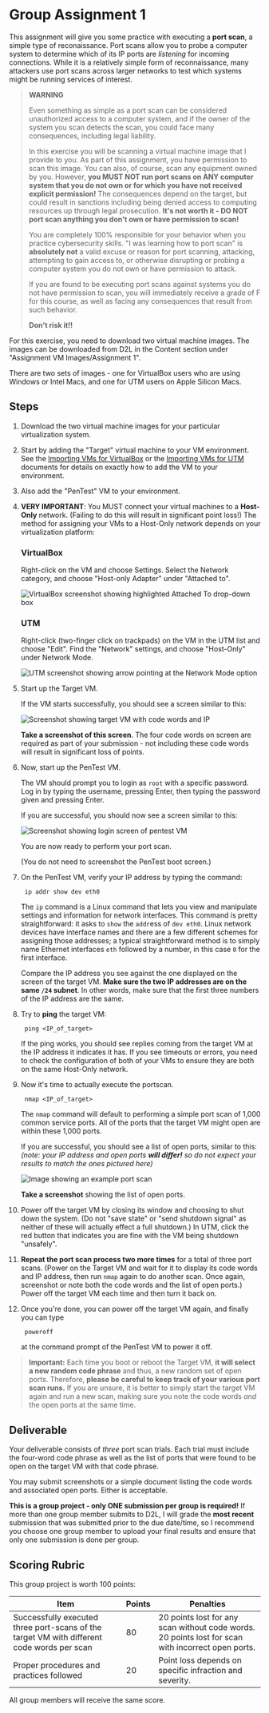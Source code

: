 # Group Assignment 1

This assignment will give you some practice with executing a **port scan**, a simple type of reconaissance. Port scans allow you to probe a computer system to determine which of its IP ports are *listening* for incoming connections. While it is a relatively simple form of reconnaissance, many attackers use port scans across larger networks to test which systems might be running services of interest.

> **WARNING**
>
> Even something as simple as a port scan can be considered unauthorized access to a computer system, and if the owner of the system you scan detects the scan, you could face many consequences, including legal liability. 
>
> In this exercise you will be scanning a virtual machine image that I provide to you. As part of this assignment, you have permission to scan this image. You can also, of course, scan any equipment owned by you. However, **you MUST NOT run port scans on ANY computer system that you do not own or for which you have not received explicit permission!** The consequences depend on the target, but could result in sanctions including being denied access to computing resources up through legal prosecution. **It's not worth it - DO NOT port scan anything you don't own or have permission to scan!**
>
> You are completely 100% responsible for your behavior when you practice cybersecurity skills. "I was learning how to port scan" is **absolutely not** a valid excuse or reason for port scanning, attacking, attempting to gain access to, or otherwise disrupting or probing a computer system you do not own or have permission to attack. 
>
> If you are found to be executing port scans against systems you do not have permission to scan, you will immediately receive a grade of F for this course, as well as facing any consequences that result from such behavior. 
>
> **Don't risk it!!**

For this exercise, you need to download two virtual machine images. The images can be downloaded from D2L in the Content section under "Assignment VM Images/Assignment 1".

There are two sets of images - one for VirtualBox users who are using Windows or Intel Macs, and one for UTM users on Apple Silicon Macs.

## Steps

1. Download the two virtual machine images for your particular virtualization system.

1. Start by adding the "Target" virtual machine to your VM environment. See the [Importing VMs for VirtualBox](VM_IMPORT.md#virtualbox) or the [Importing VMs for UTM](VM_IMPORT.md#utm) documents for details on exactly how to add the VM to your environment.

1. Also add the "PenTest" VM to your environment.

1. **VERY IMPORTANT**: You MUST connect your virtual machines to a **Host-Only** network. (Failing to do this will result in significant point loss!) The method for assigning your VMs to a Host-Only network depends on your virtualization platform:

    ### VirtualBox

    Right-click on the VM and choose Settings. Select the Network category, and choose "Host-only Adapter" under "Attached to".

    ![VirtualBox screenshot showing highlighted Attached To drop-down box](images/vbox_a1_hostonly.png)

    ### UTM

    Right-click (two-finger click on trackpads) on the VM in the UTM list and choose "Edit". Find the "Network" settings, and choose "Host-Only" under Network Mode.

    ![UTM screenshot showing arrow pointing at the Network Mode option](images/utm_a1_hostonly.png)

1. Start up the Target VM.

    If the VM starts successfully, you should see a screen similar to this:

    ![Screenshot showing target VM with code words and IP](images/asgn1_target.png)

    **Take a screenshot of this screen**. The four code words on screen are required as part of your submission - not including these code words will result in significant loss of points.

1. Now, start up the PenTest VM.

    The VM should prompt you to login as `root` with a specific password. Log in by typing the username, pressing Enter, then typing the password given and pressing Enter.

    If you are successful, you should now see a screen similar to this:

    ![Screenshot showing login screen of pentest VM](images/asgn1_pentest.png)

    You are now ready to perform your port scan.

    (You do not need to screenshot the PenTest boot screen.)

1. On the PenTest VM, verify your IP address by typing the command:

        ip addr show dev eth0

    The `ip` command is a Linux command that lets you view and manipulate settings and information for network interfaces. This command is pretty straightforward: it asks to `show` the `addr`ess of `dev eth0`. Linux network devices have interface names and there are a few different schemes for assigning those addresses; a typical straightforward method is to simply name Ethernet interfaces `eth` followed by a number, in this case `0` for the first interface.

    Compare the IP address you see against the one displayed on the screen of the target VM. **Make sure the two IP addresses are on the same `/24` subnet**. In other words, make sure that the first three numbers of the IP address are the same.

1. Try to **ping** the target VM:

        ping <IP_of_target>

    If the ping works, you should see replies coming from the target VM at the IP address it indicates it has. If you see timeouts or errors, you need to check the configuration of both of your VMs to ensure they are both on the same Host-Only network.

1. Now it's time to actually execute the portscan.

        nmap <IP_of_target>

    The `nmap` command will default to performing a simple port scan of 1,000 common service ports. All of the ports that the target VM might open are within these 1,000 ports.

    If you are successful, you should see a list of open ports, similar to this: *(note: your IP address and open ports* ***will differ!*** *so do not expect your results to match the ones pictured here)*

    ![Image showing an example port scan](images/asgn1_portscan.png)

    **Take a screenshot** showing the list of open ports.

1. Power off the target VM by closing its window and choosing to shut down the system. (Do not "save state" or "send shutdown signal" as neither of these will actually effect a full shutdown.) In UTM, click the red button that indicates you are fine with the VM being shutdown "unsafely".

1. **Repeat the port scan process two more times** for a total of three port scans. (Power on the Target VM and wait for it to display its code words and IP address, then run `nmap` again to do another scan. Once again, screenshot or note both the code words and the list of open ports.) Power off the target VM each time and then turn it back on.

1. Once you're done, you can power off the target VM again, and finally you can type

        poweroff

    at the command prompt of the PenTest VM to power it off.

> **Important:** Each time you boot or reboot the Target VM, **it will select a new random code phrase** and thus, a new random set of open ports. Therefore, **please be careful to keep track of your various port scan runs.** If you are unsure, it is better to simply start the target VM again and run a new scan, making sure you note the code words *and* the open ports at the same time.

## Deliverable

Your deliverable consists of *three* port scan trials. Each trial must include the four-word code phrase as well as the list of ports that were found to be open on the target VM with that code phrase.

You may submit screenshots or a simple document listing the code words and associated open ports. Either is acceptable.

**This is a group project - only ONE submission per group is required!** If more than one group member submits to D2L, I will grade the **most recent** submission that was submitted prior to the due date/time, so I recommend you choose one group member to upload your final results and ensure that only one submission is done per group.

## Scoring Rubric

This group project is worth 100 points:

| Item | Points | Penalties |
|-|-|-|
| Successfully executed three port-scans of the target VM with different code words per scan | 80 | 20 points lost for any scan without code words. 20 points lost for scan with incorrect open ports. |
| Proper procedures and practices followed | 20 | Point loss depends on specific infraction and severity. |

All group members will receive the same score.

